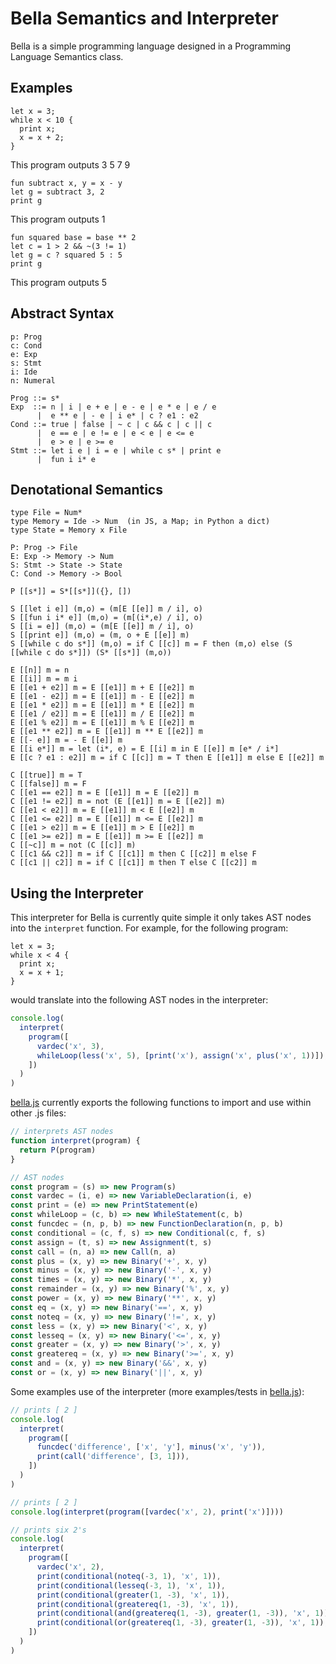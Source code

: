 # Bella Semantics and Interpreter

Bella is a simple programming language designed in a Programming Language Semantics class.

## Examples

```
let x = 3;
while x < 10 {
  print x;
  x = x + 2;
}
```
This program outputs 3 5 7 9

```
fun subtract x, y = x - y
let g = subtract 3, 2
print g
```
This program outputs 1

```
fun squared base = base ** 2
let c = 1 > 2 && ~(3 != 1)
let g = c ? squared 5 : 5
print g
```
This program outputs 5

## Abstract Syntax

```
p: Prog
c: Cond
e: Exp
s: Stmt
i: Ide
n: Numeral

Prog ::= s*
Exp  ::= n | i | e + e | e - e | e * e | e / e
      |  e ** e | - e | i e* | c ? e1 : e2
Cond ::= true | false | ~ c | c && c | c || c
      |  e == e | e != e | e < e | e <= e
      |  e > e | e >= e
Stmt ::= let i e | i = e | while c s* | print e
      |  fun i i* e
```

## Denotational Semantics

```
type File = Num*
type Memory = Ide -> Num  (in JS, a Map; in Python a dict)
type State = Memory x File

P: Prog -> File
E: Exp -> Memory -> Num
S: Stmt -> State -> State
C: Cond -> Memory -> Bool

P [[s*]] = S*[[s*]]({}, [])

S [[let i e]] (m,o) = (m[E [[e]] m / i], o)
S [[fun i i* e]] (m,o) = (m[(i*,e) / i], o)
S [[i = e]] (m,o) = (m[E [[e]] m / i], o)
S [[print e]] (m,o) = (m, o + E [[e]] m)
S [[while c do s*]] (m,o) = if C [[c]] m = F then (m,o) else (S [[while c do s*]]) (S* [[s*]] (m,o))

E [[n]] m = n
E [[i]] m = m i
E [[e1 + e2]] m = E [[e1]] m + E [[e2]] m
E [[e1 - e2]] m = E [[e1]] m - E [[e2]] m
E [[e1 * e2]] m = E [[e1]] m * E [[e2]] m
E [[e1 / e2]] m = E [[e1]] m / E [[e2]] m
E [[e1 % e2]] m = E [[e1]] m % E [[e2]] m
E [[e1 ** e2]] m = E [[e1]] m ** E [[e2]] m
E [[- e]] m = - E [[e]] m
E [[i e*]] m = let (i*, e) = E [[i] m in E [[e]] m [e* / i*]
E [[c ? e1 : e2]] m = if C [[c]] m = T then E [[e1]] m else E [[e2]] m

C [[true]] m = T
C [[false]] m = F
C [[e1 == e2]] m = E [[e1]] m = E [[e2]] m
C [[e1 != e2]] m = not (E [[e1]] m = E [[e2]] m)
C [[e1 < e2]] m = E [[e1]] m < E [[e2]] m
C [[e1 <= e2]] m = E [[e1]] m <= E [[e2]] m
C [[e1 > e2]] m = E [[e1]] m > E [[e2]] m
C [[e1 >= e2]] m = E [[e1]] m >= E [[e2]] m
C [[~c]] m = not (C [[c]] m)
C [[c1 && c2]] m = if C [[c1]] m then C [[c2]] m else F
C [[c1 || c2]] m = if C [[c1]] m then T else C [[c2]] m
```

## Using the Interpreter

This interpreter for Bella is currently quite simple it only takes AST nodes into the `interpret` function. For example, for the following program:

```bella
let x = 3;
while x < 4 {
  print x;
  x = x + 1;
}
```

would translate into the following AST nodes in the interpreter:

```javascript
console.log(
  interpret(
    program([
      vardec('x', 3),
      whileLoop(less('x', 5), [print('x'), assign('x', plus('x', 1))]),
    ])
  )
)
```

[bella.js](src/bella.js) currently exports the following functions to import and use within other .js files:

```javascript
// interprets AST nodes
function interpret(program) {
  return P(program)
}

// AST nodes
const program = (s) => new Program(s)
const vardec = (i, e) => new VariableDeclaration(i, e)
const print = (e) => new PrintStatement(e)
const whileLoop = (c, b) => new WhileStatement(c, b)
const funcdec = (n, p, b) => new FunctionDeclaration(n, p, b)
const conditional = (c, f, s) => new Conditional(c, f, s)
const assign = (t, s) => new Assignment(t, s)
const call = (n, a) => new Call(n, a)
const plus = (x, y) => new Binary('+', x, y)
const minus = (x, y) => new Binary('-', x, y)
const times = (x, y) => new Binary('*', x, y)
const remainder = (x, y) => new Binary('%', x, y)
const power = (x, y) => new Binary('**', x, y)
const eq = (x, y) => new Binary('==', x, y)
const noteq = (x, y) => new Binary('!=', x, y)
const less = (x, y) => new Binary('<', x, y)
const lesseq = (x, y) => new Binary('<=', x, y)
const greater = (x, y) => new Binary('>', x, y)
const greatereq = (x, y) => new Binary('>=', x, y)
const and = (x, y) => new Binary('&&', x, y)
const or = (x, y) => new Binary('||', x, y)
```

Some examples use of the interpreter (more examples/tests in [bella.js](src/bella.js)):

```javascript
// prints [ 2 ]
console.log(
  interpret(
    program([
      funcdec('difference', ['x', 'y'], minus('x', 'y')),
      print(call('difference', [3, 1])),
    ])
  )
)

// prints [ 2 ]
console.log(interpret(program([vardec('x', 2), print('x')])))

// prints six 2's
console.log(
  interpret(
    program([
      vardec('x', 2),
      print(conditional(noteq(-3, 1), 'x', 1)),
      print(conditional(lesseq(-3, 1), 'x', 1)),
      print(conditional(greater(1, -3), 'x', 1)),
      print(conditional(greatereq(1, -3), 'x', 1)),
      print(conditional(and(greatereq(1, -3), greater(1, -3)), 'x', 1)),
      print(conditional(or(greatereq(1, -3), greater(1, -3)), 'x', 1)),
    ])
  )
)
```

